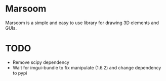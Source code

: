 # Marsoom

Marsoom is a simple and easy to use library for drawing 3D elements and GUIs.


# TODO

- Remove scipy dependency
- Wait for imgui-bundle to fix manipulate (1.6.2) and change dependency to pypi
